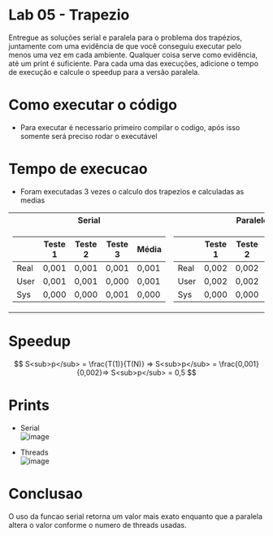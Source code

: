 # Lab 05 - Trapezio
Entregue as soluções serial e paralela para o problema dos trapézios, juntamente com uma evidência de que você conseguiu executar pelo menos uma vez em cada ambiente. Qualquer coisa serve como evidência, até um print é suficiente. Para cada uma das execuções, adicione o tempo de execução e calcule o speedup para a versão paralela.


# Como executar o código
  - Para executar é necessario primeiro compilar o codigo, após isso somente será preciso rodar o executável 

# Tempo de execucao
 - Foram executadas 3 vezes o calculo dos trapezios e calculadas as medias

<table>
<tr><th>Serial </th><th>Paralelo</th></tr>
<tr><td>

|&nbsp;|Teste 1|Teste 2|Teste 3|Média| 
|--|--|--|--|--|
|Real|0,001|0,001|0,001|0,001|
|User|0,001|0,001|0,000|0,001|
|Sys|0,000|0,000|0,001|0,000|
  
</td><td>

|&nbsp;|Teste 1|Teste 2|Teste 3|Média| 
|--|--|--|--|--|
|Real|0,002|0,002|0,002|0,002|
|User|0,002|0,002|0,000|0,0013|
|Sys|0,000|0,000|0,002|0,0006|
  
</td></tr> </table>

# Speedup

$$
S<sub>p</sub> = \frac{T(1)}{T(N)} => S<sub>p</sub> = \frac{0,001}{0,002}=> S<sub>p</sub> = 0,5
$$

# Prints
- Serial <br>
![image](https://user-images.githubusercontent.com/83303272/234125920-72ab8add-ee44-45e0-af8e-f26d2fb67378.png)

- Threads <br>
![image](https://user-images.githubusercontent.com/83303272/234125846-2467e8cb-c085-40f5-91e6-cf53fe579b70.png)


# Conclusao
O uso da funcao serial retorna um valor mais exato enquanto que a paralela altera o valor conforme o numero de threads usadas.
